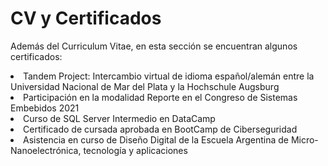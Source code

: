 <h1> CV y Certificados </h1>

<p>  Además del Curriculum Vitae, en esta sección se encuentran algunos certificados:  </p> 

</ul>  

   <li> Tandem Project: Intercambio virtual de idioma español/alemán entre la Universidad Nacional de Mar del Plata y la Hochschule Augsburg </li>
   <li> Participación en la modalidad Reporte en el Congreso de Sistemas Embebidos 2021 </li>
   <li> Curso de SQL Server Intermedio en DataCamp </li>
   <li> Certificado de cursada aprobada en BootCamp de Ciberseguridad </li>
   <li> Asistencia en curso de Diseño Digital de la Escuela Argentina de Micro-Nanoelectrónica, tecnología y aplicaciones   </li>
   
</ul>


